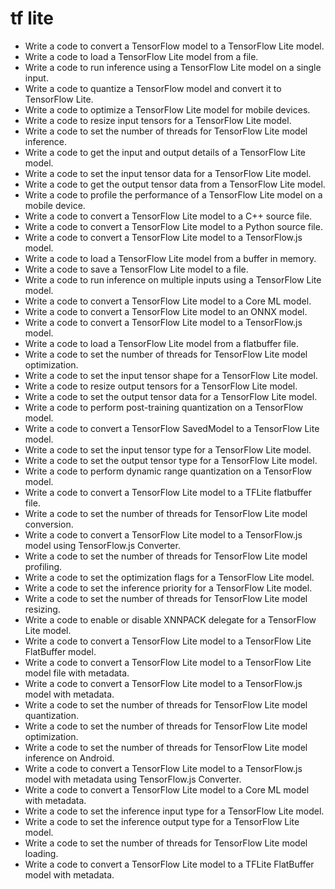 # tf lite

- Write a code to convert a TensorFlow model to a TensorFlow Lite model.
- Write a code to load a TensorFlow Lite model from a file.
- Write a code to run inference using a TensorFlow Lite model on a single input.
- Write a code to quantize a TensorFlow model and convert it to TensorFlow Lite.
- Write a code to optimize a TensorFlow Lite model for mobile devices.
- Write a code to resize input tensors for a TensorFlow Lite model.
- Write a code to set the number of threads for TensorFlow Lite model inference.
- Write a code to get the input and output details of a TensorFlow Lite model.
- Write a code to set the input tensor data for a TensorFlow Lite model.
- Write a code to get the output tensor data from a TensorFlow Lite model.
- Write a code to profile the performance of a TensorFlow Lite model on a mobile device.
- Write a code to convert a TensorFlow Lite model to a C++ source file.
- Write a code to convert a TensorFlow Lite model to a Python source file.
- Write a code to convert a TensorFlow Lite model to a TensorFlow.js model.
- Write a code to load a TensorFlow Lite model from a buffer in memory.
- Write a code to save a TensorFlow Lite model to a file.
- Write a code to run inference on multiple inputs using a TensorFlow Lite model.
- Write a code to convert a TensorFlow Lite model to a Core ML model.
- Write a code to convert a TensorFlow Lite model to an ONNX model.
- Write a code to convert a TensorFlow Lite model to a TensorFlow.js model.
- Write a code to load a TensorFlow Lite model from a flatbuffer file.
- Write a code to set the number of threads for TensorFlow Lite model optimization.
- Write a code to set the input tensor shape for a TensorFlow Lite model.
- Write a code to resize output tensors for a TensorFlow Lite model.
- Write a code to set the output tensor data for a TensorFlow Lite model.
- Write a code to perform post-training quantization on a TensorFlow model.
- Write a code to convert a TensorFlow SavedModel to a TensorFlow Lite model.
- Write a code to set the input tensor type for a TensorFlow Lite model.
- Write a code to set the output tensor type for a TensorFlow Lite model.
- Write a code to perform dynamic range quantization on a TensorFlow model.
- Write a code to convert a TensorFlow Lite model to a TFLite flatbuffer file.
- Write a code to set the number of threads for TensorFlow Lite model conversion.
- Write a code to convert a TensorFlow Lite model to a TensorFlow.js model using TensorFlow.js Converter.
- Write a code to set the number of threads for TensorFlow Lite model profiling.
- Write a code to set the optimization flags for a TensorFlow Lite model.
- Write a code to set the inference priority for a TensorFlow Lite model.
- Write a code to set the number of threads for TensorFlow Lite model resizing.
- Write a code to enable or disable XNNPACK delegate for a TensorFlow Lite model.
- Write a code to convert a TensorFlow Lite model to a TensorFlow Lite FlatBuffer model.
- Write a code to convert a TensorFlow Lite model to a TensorFlow Lite model file with metadata.
- Write a code to convert a TensorFlow Lite model to a TensorFlow.js model with metadata.
- Write a code to set the number of threads for TensorFlow Lite model quantization.
- Write a code to set the number of threads for TensorFlow Lite model optimization.
- Write a code to set the number of threads for TensorFlow Lite model inference on Android.
- Write a code to convert a TensorFlow Lite model to a TensorFlow.js model with metadata using TensorFlow.js Converter.
- Write a code to convert a TensorFlow Lite model to a Core ML model with metadata.
- Write a code to set the inference input type for a TensorFlow Lite model.
- Write a code to set the inference output type for a TensorFlow Lite model.
- Write a code to set the number of threads for TensorFlow Lite model loading.
- Write a code to convert a TensorFlow Lite model to a TFLite FlatBuffer model with metadata.